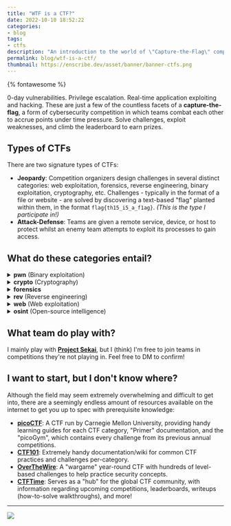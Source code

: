 ```yaml
---
title: "WTF is a CTF?"
date: 2022-10-10 18:52:22
categories:
- blog
tags:
- ctfs
description: "An introduction to the world of \"Capture-the-Flag\" competitions, what they entail, and why you should play!"
permalink: blog/wtf-is-a-ctf/
thumbnail: https://enscribe.dev/asset/banner/banner-ctfs.png
---
```


{% fontawesome %}

0-day vulnerabilities. Privilege escalation. Real-time application exploiting and hacking. These are just a few of the countless facets of a **capture-the-flag**, a form of cybersecurity competition in which teams combat each other to accrue points under time pressure. Solve challenges, exploit weaknesses, and climb the leaderboard to earn prizes.
 
## Types of CTFs

There are two signature types of CTFs:

- **Jeopardy**: Competition organizers design challenges in several distinct categories: web exploitation, forensics, reverse engineering, binary exploitation, cryptography, etc. Challenges - typically in the format of a file or website - are solved by discovering a text-based "flag" planted within them, in the format `flag{th15_i5_a_f1ag}`. *(This is the type I participate in!)*
- **Attack-Defense**: Teams are given a remote service, device, or host to protect whilst an enemy team attempts to exploit its processes to gain access.

## What do these categories entail?

<div class="no-highlight" style="margin-top:1rem">
<details><summary><b>pwn</b> (Binary exploitation)</summary><br>These challenges involve exploiting Linux executables hosted on servers to obtain flags, often through deprecated/vulnerable C-language functions that the program uses. Requires an understanding of assembly code, the stack data structure, and exploit-writing (via Python and <a href="https://docs.pwntools.com/en/stable/">pwntools</a>).<br><br></details>
<details><summary><b>crypto</b> (Cryptography)</summary><br>These challenges consist of identifying and decoding provided ciphertexts, often in both old/obscure encryption methods (i.e. Vigenere, Pigpen, Caesar) and more contemporary ones (<a href="https://en.wikipedia.org/wiki/RSA_(cryptosystem">RSA</a>), <a href="https://en.wikipedia.org/wiki/Diffie%E2%80%93Hellman_key_exchange">Diffie-Hellman</a>, and <a href="https://en.wikipedia.org/wiki/XOR_cipher">XOR</a> cryptosystems).<br><br></details>
<details><summary><b>forensics</b></summary><br>These challenges involve analysis of files — often <a href="https://www.solarwinds.com/resources/it-glossary/pcap">packet captures</a>, steganography, OS captures/images/memory dumps, or audio snippets. Files can occasionally be partially/fully corrupt, or obfuscated in an seemingly unrecoverable manner.<br><br></details>
<details><summary><b>rev</b> (Reverse engineering)</summary><br>These challenges involve attempting to reverse engineer a compiled program to identify and exploit its vulnerabilities. Similar to &quot;pwn&quot;, this category requires knowledge of the C programming language, assembly code, and various open-source software to analyze/decompile the provided executables (i.e. <a href="https://ghidra-sre.org/">Ghidra</a>, <a href="https://binary.ninja/">Binary Ninja</a>, <a href="https://hex-rays.com/ida-free/">IDA</a>)<br><br></details>
<details><summary><b>web</b> (Web exploitation)</summary><br>These challenges involve finding secrets and/or exploiting vulnerabilities in a website/web application. This can range from basic SQL/command injection to crazy Chrome 0-days.<br><br></details>
<details><summary><b>osint</b> (Open-source intelligence)</summary><br>These challenges often utilizing the internet's resources against small snippets of information (i.e. pictures, social media, screenshots, email) to gain sensitive information about the topic. There is a small subset of this category dubbed "GEOSINT", where geographic coordinates must be acquired from metadata-stripped images.<br></details>
</div>

## What team do play with?

I mainly play with **[Project Sekai](https://sekai.team/)**, but I (think) I'm free to join teams in competitions they're not playing in. Feel free to DM to confirm!

## I want to start, but I don't know where?

Although the field may seem extremely overwhelming and difficult to get into, there are a seemingly endless amount of resources available on the internet to get you up to spec with prerequisite knowledge:

- **[picoCTF](https://picoctf.org/resources)**: A CTF run by Carnegie Mellon University, providing handy learning guides for each CTF category, "Primer" documentation, and the "picoGym", which contains every challenge from its previous annual competitions.
- **[CTF101](https://ctf101.org/)**: Extremely handy documentation/wiki for common CTF practices and challenges per-category.
- **[OverTheWire](https://overthewire.org/wargames/)**: A "wargame" year-round CTF with hundreds of level-based challenges to help practice security concepts.
- **[CTFTime](https://ctftime.org/)**: Serves as a "hub" for the global CTF community, with information regarding upcoming competitions, leaderboards, writeups (how-to-solve walkthroughs), and more!

---

<img src="https://s01.flagcounter.com/count2/8Xkk/bg_161616/txt_C9CACC/border_E9D3B6/columns_3/maxflags_12/viewers_3/labels_0/pageviews_1/flags_1/percent_0/">